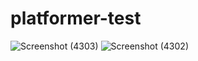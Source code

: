 # platformer-test
![Screenshot (4303)](https://github.com/morgana-x/platformer-test/assets/89588301/6b37c238-9b40-49b2-8d0c-86d13a3aa031)
![Screenshot (4302)](https://github.com/morgana-x/platformer-test/assets/89588301/a9787167-eff1-4499-b2cc-e24871a76221)
